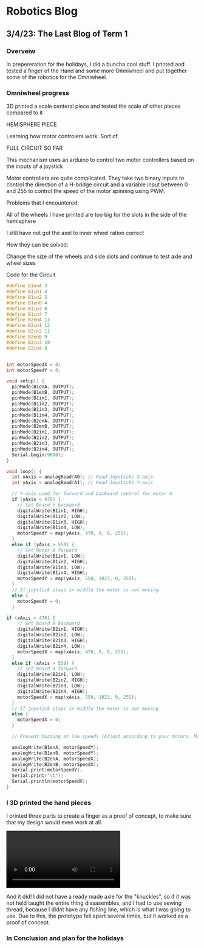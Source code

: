 # Robotics Blog 

## 3/4/23: The Last Blog of Term 1

### Overveiw

In prepereration for the holidays, I did a buncha cool stuff. I printed and tested a finger of the Hand and some more Omniwheel and put together some of the robotics for the Omniwheel.

### Omniwheel progress

3D printed a scale centeral piece and tested the scale of other pieces compared to it

HEMISPHERE PIECE

Learning how motor controlers work. Sort of.

FULL CIRCUIT SO FAR

This mechanism uses an arduino to control two motor controllers based on the inputs of a joystick

Motor controllers are quite complicated. They take two binary inputs to control the direction of a H-bridge circuit and a variable input between 0 and 255 to control the speed of the motor spinning using PWM. 

Problems that I encountered:

All of the wheels I have printed are too big for the slots in the side of the hemisphere

I still have not got the axel to inner wheel ration correct

How they can be solved:

Change the size of the wheels and side slots and continue to test axle and wheel sizes

Code for the Circuit

```c++
#define B1enA 3
#define B1in1 4
#define B1in2 5
#define B1enB 4
#define B1in3 6
#define B1in4 7
#define B2enA 13
#define B2in1 12
#define B2in2 11
#define B2enB 9
#define B2in3 10
#define B2in4 8


int motorSpeedX = 0;
int motorSpeedY = 0;

void setup() {
  pinMode(B1enA, OUTPUT);
  pinMode(B1enB, OUTPUT);
  pinMode(B1in1, OUTPUT);
  pinMode(B1in2, OUTPUT);
  pinMode(B1in3, OUTPUT);
  pinMode(B1in4, OUTPUT);
  pinMode(B2enA, OUTPUT);
  pinMode(B2enB, OUTPUT);
  pinMode(B2in1, OUTPUT);
  pinMode(B2in2, OUTPUT);
  pinMode(B2in3, OUTPUT);
  pinMode(B2in4, OUTPUT);
  Serial.begin(9600);
}

void loop() {
  int xAxis = analogRead(A0); // Read Joysticks X-axis
  int yAxis = analogRead(A1); // Read Joysticks Y-axis

  // Y-axis used for forward and backward control for motor A
  if (yAxis < 470) {
    // Set Board Y backward
    digitalWrite(B1in1, HIGH);
    digitalWrite(B1in2, LOW);
    digitalWrite(B1in3, HIGH);
    digitalWrite(B1in4, LOW);
    motorSpeedY = map(yAxis, 470, 0, 0, 255);
  }
  else if (yAxis > 550) {
    // Set Motor A forward
    digitalWrite(B1in1, LOW);
    digitalWrite(B1in2, HIGH);
    digitalWrite(B1in3, LOW);
    digitalWrite(B1in4, HIGH);
    motorSpeedY = map(yAxis, 550, 1023, 0, 255);
  }
  // If joystick stays in middle the motor is not moving
  else {
    motorSpeedY = 0;
  }

if (xAxis < 470) {
    // Set Board X backward
    digitalWrite(B2in1, HIGH);
    digitalWrite(B2in2, LOW);
    digitalWrite(B2in3, HIGH);
    digitalWrite(B2in4, LOW);
    motorSpeedX = map(xAxis, 470, 0, 0, 255);
  }
  else if (xAxis > 550) {
    // Set Board X forward
    digitalWrite(B2in1, LOW);
    digitalWrite(B2in2, HIGH);
    digitalWrite(B2in3, LOW);
    digitalWrite(B2in4, HIGH);
    motorSpeedX = map(xAxis, 550, 1023, 0, 255);
  }
  // If joystick stays in middle the motor is not moving
  else {
    motorSpeedX = 0;
  }

  // Prevent buzzing at low speeds (Adjust according to your motors. My motors couldn't start moving if PWM value was below value of 70)

  analogWrite(B1enA, motorSpeedY); 
  analogWrite(B1enB, motorSpeedY); 
  analogWrite(B2enA, motorSpeedX); 
  analogWrite(B2enB, motorSpeedX); 
  Serial.print(motorSpeedY);
  Serial.print("\t");
  Serial.println(motorSpeedX);
}
```



### I 3D printed the hand pieces

I printed three parts to create a finger as a proof of concept, to make sure that my design would even work at all.

<video src="../Images/IMG_0212.mp4" controls="controls" style="max-width: 730px;">
</video>

And it did! I did not have a ready made axle for the "knuckles", so if it was not held taught the entire thing dissasembles, and I had to use sewing thread, because I didnt have any fishing line, which is what I was going to use. Due to this, the prototype fell apart several times, but it worked as a proof of concept.


### In Conclusion and plan for the holidays


```c++

```
